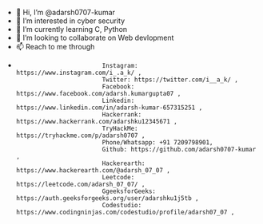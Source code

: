 - 👋 Hi, I’m @adarsh0707-kumar
- 👀 I’m interested in cyber security
- 🌱 I’m currently learning C, Python
- 💞️ I’m looking to collaborate on Web devlopment
- 📫 Reach to me through 
-                             Instagram: https://www.instagram.com/i_.a_k/ ,
                              Twitter: https://twitter.com/i__a_k/ , 
                              Facebook: https://www.facebook.com/adarsh.kumargupta07 ,
                              Linkedin: https://www.linkedin.com/in/adarsh-kumar-657315251 ,
                              Hackerrank: https://www.hackerrank.com/adarshku12345671 ,
                              TryHackMe: https://tryhackme.com/p/adarsh0707 ,
                              Phone/Whatsapp: +91 7209798901, 
                              Github: https://github.com/adarsh0707-kumar ,
                              Hackerearth: https://www.hackerearth.com/@adarsh_07_07 ,
                              Leetcode: https://leetcode.com/adarsh_07_07/ ,
                              GgeeksforGeeks: https://auth.geeksforgeeks.org/user/adarshku1j5tb ,
                              Codestudio: https://www.codingninjas.com/codestudio/profile/adarsh07_07 ,
                              
                              
                              
